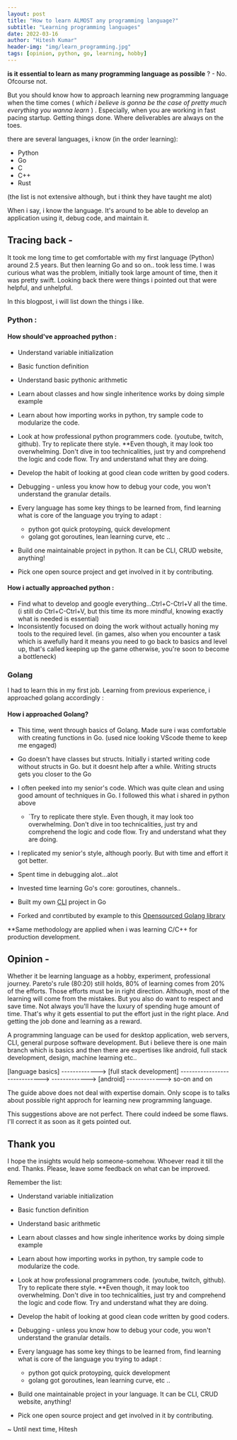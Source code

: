 ```yaml
---
layout: post
title: "How to learn ALMOST any programming language?"
subtitle: "Learning programming languages"
date: 2022-03-16
author: "Hitesh Kumar"
header-img: "img/learn_programming.jpg"
tags: [opinion, python, go, learning, hobby]
---
```



**is it essential to learn as many programming language as possible** ? - No. Ofcourse not.

But you should know how to approach learning new programming language when the time comes ( *which i believe is gonna be the case of pretty much everything you wanna learn* ) . Especially, when you are working in fast pacing startup. Getting things done. Where deliverables are always on the toes.

there are several languages, i know (in the order learning):
- Python
- Go
- C
- C++
- Rust

(the list is not extensive although, but i think they have taught me alot)

When i say, i know the language. It's around to be able to develop an application using it, debug code, and maintain it.


## Tracing back -

It took me long time to get comfortable with my first language (Python) around 2.5 years. But then learning Go and so on.. took less time. I was curious what was the problem, initially took large amount of time, then it was pretty swift. Looking back there were things i pointed out that were helpful, and unhelpful. 

In this blogpost, i will list down the things i like. 

### Python :

#### How should've approached python :
- Understand variable initialization
- Basic function definition
- Understand basic pythonic arithmetic
- Learn about classes and how single inheritence works by doing simple example
- Learn about how importing works in python, try sample code to modularize the code.
- Look at how professional python programmers code. (youtube, twitch, github). Try to replicate there style. **Even though, it may look too overwhelming. Don't dive in too technicalities, just try and comprehend the logic and code flow. Try and understand what they are doing.
- Develop the habit of looking at good clean code written by good coders.
- Debugging - unless you know how to debug your code, you won't understand the granular details.
- Every language has some key things to be learned from, find learning what is core of the language you trying to adapt : 
	- python got quick protoyping, quick development
	- golang got goroutines, lean learning curve, etc ..

- Build one maintainable project in python. It can be CLI, CRUD website, anything!
- Pick one open source project and get involved in it by contributing. 

#### How i actually approached python :
- Find what to develop and google everything...Ctrl+C-Ctrl+V all the time. (i still do Ctrl+C-Ctrl+V, but this time its more mindful, knowing exactly what is needed is essential)
- Inconsistently focused on doing the work without actually honing my tools to the required level. (in games, also when you encounter a task which is awefully hard it means you need to go back to basics and level up, that's called keeping up the game otherwise, you're soon to become a bottleneck) 

### Golang
I had to learn this in my first job. Learning from previous experience, i approached golang accordingly :

#### How i approached Golang?
- This time, went through basics of Golang. Made sure i was comfortable with creating functions in Go. (used nice looking VScode theme to keep me engaged)
- Go doesn't have classes but structs. Initially i started writing code without structs in Go. but it doesnt help after a while. Writing structs gets you closer to the Go
- I often peeked into my senior's code. Which was quite clean and using good amount of techniques in Go. I followed this what i shared in python above
	- `Try to replicate there style. Even though, it may look too overwhelming. Don't dive in too technicalities, just try and comprehend the logic and code flow. Try and understand what they are doing.

- I replicated my senior's style, although poorly. But with time and effort it got better.
- Spent time in debugging alot...alot
- Invested time learning Go's core: goroutines, channels..
- Built my own [CLI](https://github.com/hiteshhedwig/sparkle)  project in Go 
- Forked and conrtibuted by example to this [Opensourced Golang library](https://github.com/hiteshhedwig/go-rpi-rgb-led-matrix)


**Same methodology are applied when i was learning C/C++ for production development. 

## Opinion -
Whether it be learning language as a hobby, experiment, professional journey. Pareto's rule (80:20) still holds, 80% of learning comes from 20% of the efforts. Those efforts must be in right direction. Although, most of the learning will come from the mistakes. But you also do want to respect and save time. Not always you'll have the luxury of spending huge amount of time. That's why it gets essential to put the effort just in the right place. And getting the job done and learning as a reward.

A programming language can be used for desktop application, web servers, CLI, general purpose software development. But i believe there is one main branch which is basics and then there are expertises like android, full stack development, design, machine learning etc..

[language basics]                       -------------> [full stack development]
-----------------------------> -------------> [android]
													------------->  so-on and on


The guide above does not deal with expertise domain. Only scope is to talks about possible right approch for learning new programming language. 

This suggestions above are not perfect. There could indeed be some flaws. I'll correct it as soon as it gets pointed out.  


## Thank you
I hope the insights would help someone-somehow.  Whoever read it till the end. Thanks. Please, leave some feedback on what can be improved.

Remember the list:
- Understand variable initialization
- Basic function definition
- Understand basic arithmetic
- Learn about classes and how single inheritence works by doing simple example
- Learn about how importing works in python, try sample code to modularize the code.
- Look at how professional programmers code. (youtube, twitch, github). Try to replicate there style. **Even though, it may look too overwhelming. Don't dive in too technicalities, just try and comprehend the logic and code flow. Try and understand what they are doing.
- Develop the habit of looking at good clean code written by good coders.
- Debugging - unless you know how to debug your code, you won't understand the granular details.
- Every language has some key things to be learned from, find learning what is core of the language you trying to adapt : 
	- python got quick protoyping, quick development
	- golang got goroutines, lean learning curve, etc ..

- Build one maintainable project in your language. It can be CLI, CRUD website, anything!
- Pick one open source project and get involved in it by contributing.


~ Until next time, Hitesh




